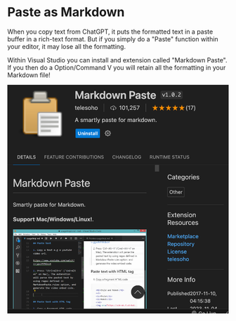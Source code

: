# Paste as Markdown

When you copy text from ChatGPT, it puts the formatted text in a paste buffer in a rich-text format.   But if you simply do a "Paste" function
within your editor, it may lose all the formatting.

Within Visual Studio you can install and extension called
"Markdown Paste".  If you then do a Option/Command V you
will retain all the formatting in your Markdown file!

![Alt text](image.png)



